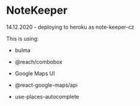 # NoteKeeper

14.12.2020 - deploying to heroku as note-keeper-cz

This is using:

- bulma
- @reach/combobox
- Google Maps UI

- @react-google-maps/api
- use-places-autocomplete
